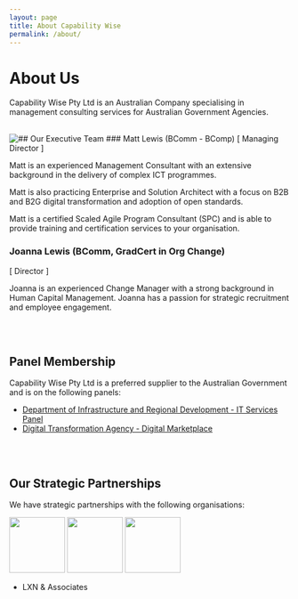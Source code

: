 ```yaml
---
layout: page
title: About Capability Wise
permalink: /about/
---
```


# About Us
Capability Wise Pty Ltd is an Australian Company specialising in management consulting services for Australian Government Agencies.

<br/>
## Our Executive Team

<img src="{{site.url | absolute}}\images\ml-photo.jpg" style="float:left"/> 
### Matt Lewis (BComm - BComp)
[ Managing Director ]

Matt is an experienced Management Consultant with an extensive background in the delivery of complex ICT programmes.  

Matt is also practicing Enterprise and Solution Architect with a focus on B2B and B2G digital transformation and adoption of open standards.

Matt is a certified Scaled Agile Program Consultant (SPC) and is able to provide training and certification services to your organisation.

### Joanna Lewis (BComm, GradCert in Org Change)
[ Director ]
 
Joanna is an experienced Change Manager with a strong background in Human Capital Management.  Joanna has a passion for strategic recruitment and employee engagement.

<br/><br/>
## Panel Membership
Capability Wise Pty Ltd is a preferred supplier to the Australian Government and is on the following panels:

+ [Department of Infrastructure and Regional Development - IT Services Panel](https://www.tenders.gov.au/?event=public.panel.show&PanelUUID=09936C50-D98A-7B6F-5202E28B31A3B295&agency=E0829BED-EA12-09F4-A20B44A193CAF72B)
+ [Digital Transformation Agency - Digital Marketplace](https://marketplace.service.gov.au/)

<br/><br/>
## Our Strategic Partnerships
We have strategic partnerships with the following organisations:

<a href="http://ibm.com.au"><img src="{{site.url|absolute}}/images/IBM_BPMark.jpg" height="100px"/></a>
<a href="http://eblueprint.com.au"><img src="{{site.url|absolute}}/images/ebp-logo.png" height="100px"/></a>
<a href="http://pragmapartners.com.au"><img src="{{site.url|absolute}}/images/pragma-logo.png" height="100px"/></a>
+ LXN & Associates

